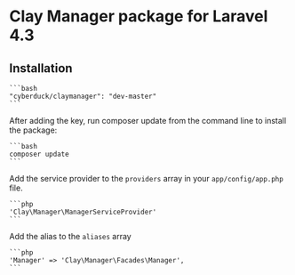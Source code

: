 # Clay Manager package for Laravel 4.3

## Installation

    ```bash
    "cyberduck/claymanager": "dev-master"
    ```

After adding the key, run composer update from the command line to install the package:

    ```bash
    composer update
    ```

Add the service provider to the `providers` array in your `app/config/app.php` file.

    ```php
    'Clay\Manager\ManagerServiceProvider'
    ```

Add the alias to the `aliases` array

    ```php
    'Manager' => 'Clay\Manager\Facades\Manager',
    ```